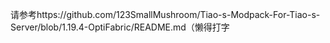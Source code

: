 请参考https://github.com/123SmallMushroom/Tiao-s-Modpack-For-Tiao-s-Server/blob/1.19.4-OptiFabric/README.md（懒得打字

